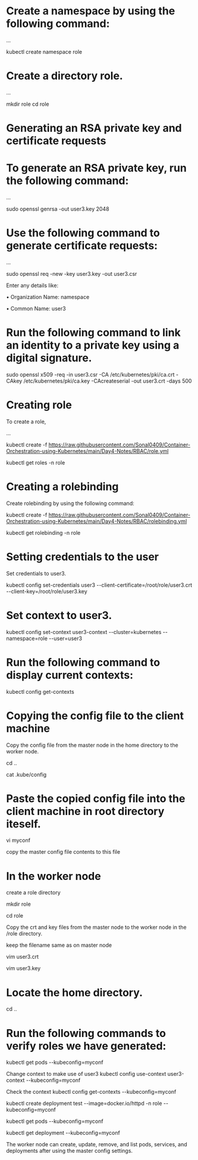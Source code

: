 # Create a namespace by using the following command:
...

kubectl create namespace role

# Create a directory role.
...

mkdir role
cd role

# Generating an RSA private key and certificate requests

# To generate an RSA private key, run the following command:
...

sudo openssl genrsa -out user3.key 2048

# 	Use the following command to generate certificate requests:

...

sudo openssl req -new -key user3.key -out user3.csr

Enter any details like:

•	Organization Name: namespace

•	Common Name: user3

# Run the following command to link an identity to a private key using a digital signature.

sudo openssl x509 -req -in user3.csr -CA /etc/kubernetes/pki/ca.crt -CAkey /etc/kubernetes/pki/ca.key -CAcreateserial -out user3.crt -days 500

# Creating role

To create a role, 

...

kubectl create -f https://raw.githubusercontent.com/Sonal0409/Container-Orchestration-using-Kubernetes/main/Day4-Notes/RBAC/role.yml

kubectl get roles -n role

# Creating a rolebinding

Create rolebinding by using the following command:

kubectl create -f https://raw.githubusercontent.com/Sonal0409/Container-Orchestration-using-Kubernetes/main/Day4-Notes/RBAC/rolebinding.yml

kubectl get rolebinding -n role


# Setting credentials to the user
Set credentials to user3.

kubectl config set-credentials user3 --client-certificate=/root/role/user3.crt --client-key=/root/role/user3.key

# Set context to user3.

kubectl config set-context user3-context --cluster=kubernetes --namespace=role --user=user3


# Run the following command to display current contexts:

kubectl config get-contexts


# Copying the config file to the client machine

Copy the config file from the master node in the home directory to the worker node.

cd ..

cat .kube/config

# Paste the copied config file into the client machine in root directory iteself.

vi myconf

copy the master config file contents to this file

# In the worker node

create a role directory

mkdir role

cd role

Copy the crt and key files from the master node to the worker  node in the /role directory.

keep the filename same as on master node

vim user3.crt

vim user3.key

# Locate the home directory.
cd ..

# Run the following commands to verify roles we have generated:

kubectl get pods --kubeconfig=myconf

Change context to make use of user3
kubectl config use-context user3-context --kubeconfig=myconf

Check the context
kubectl config get-contexts --kubeconfig=myconf

kubectl create deployment test --image=docker.io/httpd -n role --kubeconfig=myconf

kubectl get pods --kubeconfig=myconf

kubectl get deployment --kubeconfig=myconf


The worker node can create, update, remove, and list pods, services, and deployments after using the master config settings.






